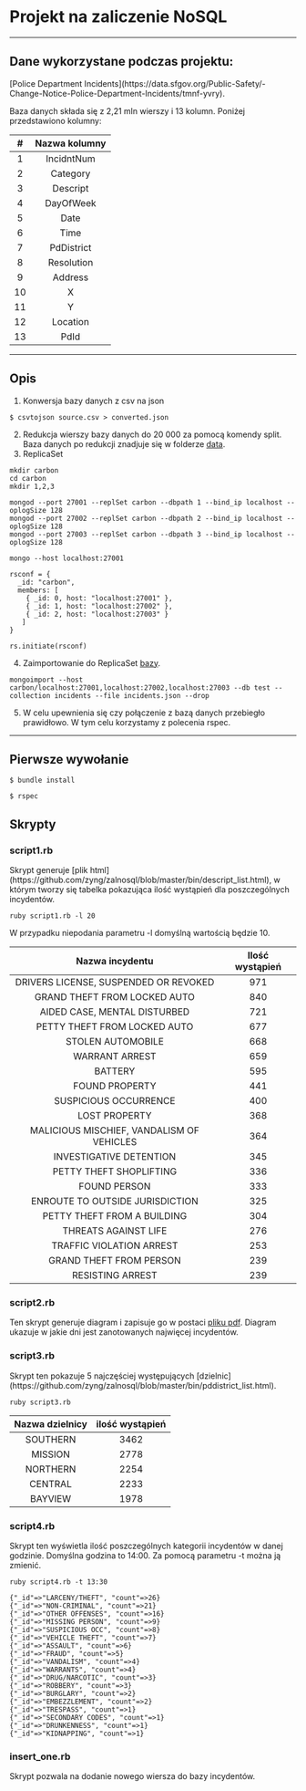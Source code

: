 <h1>Projekt na zaliczenie NoSQL</h1>
<hr>
<h2>Dane wykorzystane podczas projektu:</h2>
[Police Department Incidents](https://data.sfgov.org/Public-Safety/-Change-Notice-Police-Department-Incidents/tmnf-yvry).

Baza danych składa się z 2,21 mln wierszy i 13 kolumn. Poniżej przedstawiono kolumny:

|  # | Nazwa kolumny |
|:--:|:-------------:|
|  1 |   IncidntNum  |
|  2 |    Category   |
|  3 |    Descript   |
|  4 |   DayOfWeek   |
|  5 |      Date     |
|  6 |      Time     |
|  7 |   PdDistrict  |
|  8 |   Resolution  |
|  9 |    Address    |
| 10 |       X       |
| 11 |       Y       |
| 12 |    Location   |
| 13 |      PdId     |

<hr>

<h2>Opis</h2>

1. Konwersja bazy danych z csv na json
```
$ csvtojson source.csv > converted.json
```
2. Redukcja wierszy bazy danych do 20 000 za pomocą komendy split. Baza danych po redukcji znadjuje się w folderze [data](https://github.com/zyng/zalnosql/tree/master/data).
3. ReplicaSet
```
mkdir carbon
cd carbon
mkdir 1,2,3

mongod --port 27001 --replSet carbon --dbpath 1 --bind_ip localhost --oplogSize 128 
mongod --port 27002 --replSet carbon --dbpath 2 --bind_ip localhost --oplogSize 128
mongod --port 27003 --replSet carbon --dbpath 3 --bind_ip localhost --oplogSize 128

mongo --host localhost:27001

rsconf = {
  _id: "carbon",
  members: [
    { _id: 0, host: "localhost:27001" },
    { _id: 1, host: "localhost:27002" },
    { _id: 2, host: "localhost:27003" }
   ]
}

rs.initiate(rsconf)
```
4. Zaimportowanie do ReplicaSet [bazy](https://github.com/zyng/zalnosql/tree/master/data).
```
mongoimport --host carbon/localhost:27001,localhost:27002,localhost:27003 --db test --collection incidents --file incidents.json --drop
```
5. W celu upewnienia się czy połączenie z bazą danych przebiegło prawidłowo. W tym celu korzystamy z polecenia rspec.

<hr>

<h2>Pierwsze wywołanie</h2>

```
$ bundle install

$ rspec
```

<h2>Skrypty</h2>

<h3>script1.rb</h3>
Skrypt generuje [plik html](https://github.com/zyng/zalnosql/blob/master/bin/descript_list.html), w którym tworzy się tabelka pokazująca ilość wystąpień dla poszczególnych incydentów.

```
ruby script1.rb -l 20
```
W przypadku niepodania parametru -l domyślną wartością będzie 10.

|              Nazwa incydentu              | Ilość wystąpień |
|:-----------------------------------------:|:---------------:|
| DRIVERS LICENSE, SUSPENDED OR REVOKED     |       971       |
| GRAND THEFT FROM LOCKED AUTO              |       840       |
| AIDED CASE, MENTAL DISTURBED              |       721       |
| PETTY THEFT FROM LOCKED AUTO              |       677       |
| STOLEN AUTOMOBILE                         |       668       |
| WARRANT ARREST                            |       659       |
| BATTERY                                   |       595       |
| FOUND PROPERTY                            |       441       |
| SUSPICIOUS OCCURRENCE                     |       400       |
| LOST PROPERTY                             |       368       |
| MALICIOUS MISCHIEF, VANDALISM OF VEHICLES |       364       |
| INVESTIGATIVE DETENTION                   |       345       |
| PETTY THEFT SHOPLIFTING                   |       336       |
| FOUND PERSON                              |       333       |
| ENROUTE TO OUTSIDE JURISDICTION           |       325       |
| PETTY THEFT FROM A BUILDING               |       304       |
| THREATS AGAINST LIFE                      |       276       |
| TRAFFIC VIOLATION ARREST                  |       253       |
| GRAND THEFT FROM PERSON                   |       239       |
| RESISTING ARREST                          |       239       |

<h3>script2.rb</h3>

Ten skrypt generuje diagram i zapisuje go w postaci [pliku pdf](https://github.com/zyng/zalnosql/blob/master/bin/day.pdf). Diagram ukazuje w jakie dni jest zanotowanych najwięcej incydentów.

<h3>script3.rb</h3>
Skrypt ten pokazuje 5 najczęściej występujących [dzielnic](https://github.com/zyng/zalnosql/blob/master/bin/pddistrict_list.html).

```
ruby script3.rb
```


| Nazwa dzielnicy | ilość wystąpień |
|:---------------:|:---------------:|
| SOUTHERN        |       3462      |
| MISSION         |       2778      |
| NORTHERN        |       2254      |
| CENTRAL         |       2233      |
| BAYVIEW         |       1978      |

<h3>script4.rb</h3>
Skrypt ten wyświetla ilość poszczególnych kategorii incydentów w danej godzinie. Domyślna godzina to 14:00. Za pomocą parametru -t można ją zmienić.

```
ruby script4.rb -t 13:30

{"_id"=>"LARCENY/THEFT", "count"=>26}
{"_id"=>"NON-CRIMINAL", "count"=>21}
{"_id"=>"OTHER OFFENSES", "count"=>16}
{"_id"=>"MISSING PERSON", "count"=>9}
{"_id"=>"SUSPICIOUS OCC", "count"=>8}
{"_id"=>"VEHICLE THEFT", "count"=>7}
{"_id"=>"ASSAULT", "count"=>6}
{"_id"=>"FRAUD", "count"=>5}
{"_id"=>"VANDALISM", "count"=>4}
{"_id"=>"WARRANTS", "count"=>4}
{"_id"=>"DRUG/NARCOTIC", "count"=>3}
{"_id"=>"ROBBERY", "count"=>3}
{"_id"=>"BURGLARY", "count"=>2}
{"_id"=>"EMBEZZLEMENT", "count"=>2}
{"_id"=>"TRESPASS", "count"=>1}
{"_id"=>"SECONDARY CODES", "count"=>1}
{"_id"=>"DRUNKENNESS", "count"=>1}
{"_id"=>"KIDNAPPING", "count"=>1}
```
<h3>insert_one.rb</h3>

Skrypt pozwala na dodanie nowego wiersza do bazy incydentów.

